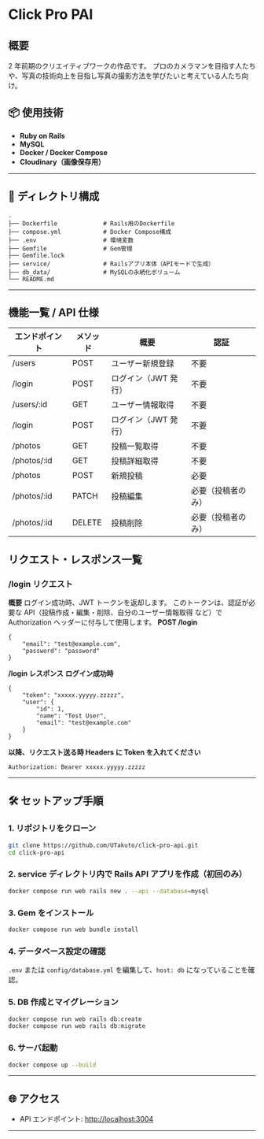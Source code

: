 # Click Pro PAI

## 概要

2 年前期のクリエイティブワークの作品です。
プロのカメラマンを目指す人たちや、写真の技術向上を目指し写真の撮影方法を学びたいと考えている人たち向け。

## 📦 使用技術

-   **Ruby on Rails**
-   **MySQL**
-   **Docker / Docker Compose**
-   **Cloudinary（画像保存用）**

---

## 📁 ディレクトリ構成

```
.
├── Dockerfile             # Rails用のDockerfile
├── compose.yml            # Docker Compose構成
├── .env                   # 環境変数
├── Gemfile                # Gem管理
├── Gemfile.lock
├── service/               # Railsアプリ本体（APIモードで生成）
├── db_data/               # MySQLの永続化ボリューム
└── README.md
```

---

## 機能一覧 / API 仕様

| エンドポイント | メソッド | 概要                 | 認証               |
| -------------- | -------- | -------------------- | ------------------ |
| /users         | POST     | ユーザー新規登録     | 不要               |
| /login         | POST     | ログイン（JWT 発行） | 不要               |
| /users/:id     | GET      | ユーザー情報取得     | 不要               |
| /login         | POST     | ログイン（JWT 発行） | 不要               |
| /photos        | GET      | 投稿一覧取得         | 不要               |
| /photos/:id    | GET      | 投稿詳細取得         | 不要               |
| /photos        | POST     | 新規投稿             | 必要               |
| /photos/:id    | PATCH    | 投稿編集             | 必要（投稿者のみ） |
| /photos/:id    | DELETE   | 投稿削除             | 必要（投稿者のみ） |

## リクエスト・レスポンス一覧

### /login リクエスト

**概要**
ログイン成功時、JWT トークンを返却します。
このトークンは、認証が必要な API（投稿作成・編集・削除、自分のユーザー情報取得 など）で Authorization ヘッダーに付与して使用します。
**POST /login**

```
{
    "email": "test@example.com",
    "password": "password"
}
```

**/login レスポンス**
**ログイン成功時**

```
{
    "token": "xxxxx.yyyyy.zzzzz",
    "user": {
        "id": 1,
        "name": "Test User",
        "email": "test@example.com"
    }
}
```

**以降、リクエスト送る時 Headers に Token を入れてください**

```
Authorization: Bearer xxxxx.yyyyy.zzzzz
```

---

## 🛠 セットアップ手順

### 1. リポジトリをクローン

```bash
git clone https://github.com/UTakuto/click-pro-api.git
cd click-pro-api
```

### 2. service ディレクトリ内で Rails API アプリを作成（初回のみ）

```bash
docker compose run web rails new . --api --database=mysql
```

### 3. Gem をインストール

```bash
docker compose run web bundle install
```

### 4. データベース設定の確認

`.env` または `config/database.yml` を編集して、`host: db` になっていることを確認。

### 5. DB 作成とマイグレーション

```bash
docker compose run web rails db:create
docker compose run web rails db:migrate
```

### 6. サーバ起動

```bash
docker compose up --build
```

---

## 🌐 アクセス

-   API エンドポイント: [http://localhost:3004](http://localhost:3004)

---
